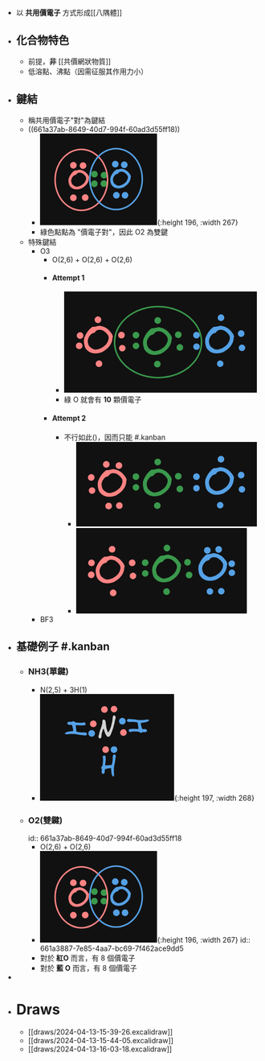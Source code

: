 - 以 **共用價電子** 方式形成[[八隅體]]
- ## 化合物特色
	- 前提，**非** [[共價網狀物質]]
	- 低溶點、沸點（因需征服其作用力小）
- ## 鍵結
	- 稱共用價電子"對"為鍵結
	- ((661a37ab-8649-40d7-994f-60ad3d55ff18))
		- ![image.png](../assets/image_1712994440083_0.png){:height 196, :width 267}
		- 綠色點點為 "價電子對"，因此 O2 為雙鍵
	- 特殊鍵結
		- O3
			- O(2,6) + O(2,6) + O(2,6)
			- #### Attempt 1
				- ![image.png](../assets/image_1712995887271_0.png)
				- 綠 O 就會有 **10** 顆價電子
			- #### Attempt 2
				- 不行如此()，因而只能 #.kanban
					- ![image.png](../assets/image_1712995946077_0.png)
					- ![image.png](../assets/image_1712995960279_0.png)
		- BF3
- ## 基礎例子 #.kanban
	- ### NH3(單鍵)
		- N(2,5) + 3H(1)
		- ![image.png](../assets/image_1712994166180_0.png){:height 197, :width 268}
	- ### O2(雙鍵)
	  id:: 661a37ab-8649-40d7-994f-60ad3d55ff18
		- O(2,6) + O(2,6)
		- ![image.png](../assets/image_1712994440083_0.png){:height 196, :width 267}
		  id:: 661a3887-7e85-4aa7-bc69-7f462ace9dd5
		- 對於 **紅O** 而言，有 8 個價電子
		- 對於 **藍 O** 而言，有 8 個價電子
-
- # Draws
	- [[draws/2024-04-13-15-39-26.excalidraw]]
	- [[draws/2024-04-13-15-44-05.excalidraw]]
	- [[draws/2024-04-13-16-03-18.excalidraw]]